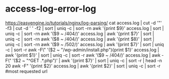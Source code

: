# access-log-error-log
https://easyengine.io/tutorials/nginx/log-parsing/
cat access.log | cut -d '"' -f3 | cut -d ' ' -f2 | sort | uniq -c | sort -rn
awk '{print $9}' access.log | sort | uniq -c | sort -rn
awk '($9 ~ /404/)' access.log | awk '{print $7}' | sort | uniq -c | sort -rn
awk '($8 ~ /404/)' access.log | awk '{print $8}' | sort | uniq -c | sort -rn
awk '($9 ~ /502/)' access.log | awk '{print $7}' | sort | uniq -c | sort -r
awk -F\" '($2 ~ "/wp-admin/install.php"){print $1}' access.log | awk '{print $1}' | sort | uniq -c | sort -r
awk '($9 ~ /404/)' access.log | awk -F\" '($2 ~ "^GET .*\.php")' | awk '{print $7}' | sort | uniq -c | sort -r | head -n 20
awk -F\" '{print $2}' access.log | awk '{print $2}' | sort | uniq -c | sort -r #most requested url
